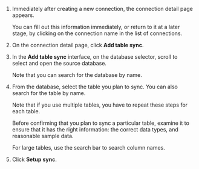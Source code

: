 1. Immediately after creating a new connection, the connection detail page appears.

   You can fill out this information immediately, or return to it at a later stage, by clicking on the connection name in the list of connections.

2. On the connection detail page, click **Add table sync**.

3. In the **Add table sync** interface, on the database selector, scroll to select and open the source database.

   Note that you can search for the database by name.

4. From the database, select the table you plan to sync. You can also search for the table by name.

   Note that if you use multiple tables, you have to repeat these steps for each table.

   Before confirming that you plan to sync a particular table, examine it to ensure that it has the right information: the correct data types, and reasonable sample data.

   For large tables, use the search bar to search column names.

5. Click **Setup sync**.   
